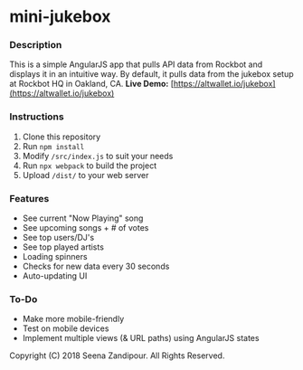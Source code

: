 # mini-jukebox

### Description
This is a simple AngularJS app that pulls API data from Rockbot and displays it in an intuitive way. By default, it pulls data from the jukebox setup at Rockbot HQ in Oakland, CA. **Live Demo:** [https://altwallet.io/jukebox](https://altwallet.io/jukebox)

### Instructions
1. Clone this repository
2. Run `npm install`
3. Modify `/src/index.js` to suit your needs
4. Run `npx webpack` to build the project
5. Upload `/dist/` to your web server

### Features
* See current "Now Playing" song
* See upcoming songs + # of votes
* See top users/DJ's
* See top played artists
* Loading spinners
* Checks for new data every 30 seconds
* Auto-updating UI

### To-Do
* Make more mobile-friendly
* Test on mobile devices
* Implement multiple views (& URL paths) using AngularJS states

Copyright (C) 2018 Seena Zandipour. All Rights Reserved.